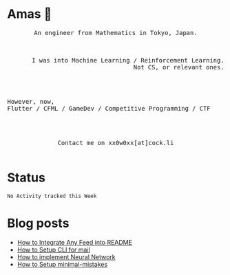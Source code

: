 # Amas 👋

<p align="center">
<samp>
An engineer from Mathematics in Tokyo, Japan. <br>
</samp><br><br>
</p>

<p align="right">
<samp>
I was into Machine Learning / Reinforcement Learning. <br>
Not CS, or relevant ones.  <br><br>
</samp><br><br>
</p>

<p align="left">
<samp>
However, now,  <br>
    Flutter / CFML / GameDev / Competitive Programming / CTF  <br><br>
</samp><br><br>
</p>


<p align="center">
<samp>
     Contact me on xx0w0xx[at]cock.li
</samp><br><br>
</p>

# Status
<!--START_SECTION:waka-->
```text
No Activity tracked this Week
```
<!--END_SECTION:waka-->

# Blog posts
<!-- BLOG-POST-LIST:START -->
- [How to Integrate Any Feed into README](https://xx0w0wxx.github.io/stuff/readme-github-actions/)
- [How to Setup CLI for mail](https://xx0w0wxx.github.io/tool/terminal-mail/)
- [How to implement Neural Network](https://xx0w0wxx.github.io/machine-learning/mathematics/implement-neural-network/)
- [How to Setup minimal-mistakes](https://xx0w0wxx.github.io/stuff/setup-minimal-mistakes/)
<!-- BLOG-POST-LIST:END -->




<!--
**surjithctly/surjithctly** is a ✨ _special_ ✨ repository because its `README.md` (this file) appears on your GitHub profile.

Here are some ideas to get you started:

- 🔭 I’m currently working on ...
- 🌱 I’m currently learning ...
- 👯 I’m looking to collaborate on ...
- 🤔 I’m looking for help with ...
- 💬 Ask me about ...
- 📫 How to reach me: ...
- 😄 Pronouns: ...
- ⚡ Fun fact: ...
-->
